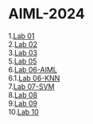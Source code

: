 # AIML-2024
1.[Lab 01](https://github.com/2303A51674/AIML-2024/blob/main/Lab1.ipynb)<br>
2.[Lab 02](https://github.com/2303A51674/AIML-2024/blob/main/Lab2.ipynb)<br>
3.[Lab 03](https://github.com/2303A51674/AIML-2024/blob/main/Lab3.ipynb)<br>
5.[Lab 05](https://github.com/2303A51674/AIML-2024/blob/main/Lab5.ipynb)<br>
6.[Lab 06-AIML](https://github.com/2303A51674/AIML-2024/blob/main/Lab06_AIML.ipynb)<br>
6.1.[Lab 06-KNN](https://github.com/2303A51674/AIML-2024/blob/main/Lab06.ipynb)<br>
7.[Lab 07-SVM](https://github.com/2303A51674/AIML-2024/blob/main/Lab07.ipynb)<br>
8.[Lab 08](https://github.com/2303A51674/AIML-2024/blob/main/Lab_08.ipynb)<br>
9.[Lab 09](https://github.com/2303A51674/AIML-2024/blob/main/Lab09.ipynb)<br>
10.[Lab 10](https://github.com/2303A51674/AIML-2024/blob/main/Lab_10.ipynb)<br>
